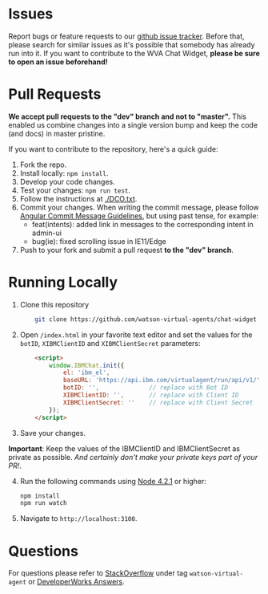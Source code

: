 # Issues

Report bugs or feature requests to our [github issue tracker](https://github.com/watson-virtual-agents/chat-widget/issues). Before that, please search for similar issues as it's possible that somebody has already run into it. If you want to contribute to the WVA Chat Widget, **please be sure to open an issue beforehand!**

# Pull Requests

**We accept pull requests to the "dev" branch and not to "master".** This enabled us combine changes into a single version bump and keep the code (and docs) in master pristine.

If you want to contribute to the repository, here's a quick guide:

1. Fork the repo.
2. Install locally: `npm install`.
3. Develop your code changes.
4. Test your changes: `npm run test`.
5. Follow the instructions at [./DCO.txt](./DCO.txt).
6. Commit your changes. When writing the commit message, please follow [Angular Commit Message Guidelines](https://github.com/angular/angular/blob/master/CONTRIBUTING.md#-commit-message-guidelines), but using past tense, for example:
    - feat(intents): added link in messages to the corresponding intent in admin-ui
    - bug(ie): fixed scrolling issue in IE11/Edge
7. Push to your fork and submit a pull request **to the "dev" branch**.

# Running Locally

1. Clone this repository

    ```bash
        git clone https://github.com/watson-virtual-agents/chat-widget
    ```

2. Open `/index.html` in your favorite text editor and set the values for the `botID`, `XIBMClientID` and `XIBMClientSecret` parameters:
    ```html
        <script>
            window.IBMChat.init({
                el: 'ibm_el',
                baseURL: 'https://api.ibm.com/virtualagent/run/api/v1/',
                botID: '',              // replace with Bot ID
                XIBMClientID: '',       // replace with Client ID
                XIBMClientSecret: ''    // replace with Client Secret
            });
        </script>
    ```
3. Save your changes.

  **Important**: Keep the values of the IBMClientID and IBMClientSecret as private as possible. *And certainly don't make your private keys part of your PR!*.


4. Run the following commands using [Node 4.2.1](https://nodejs.org/) or higher:

    ```bash
    npm install
    npm run watch
    ```

5. Navigate to `http://localhost:3100`.


# Questions

For questions please refer to [StackOverflow](http://stackoverflow.com/questions/tagged/watson-virtual-agent) under tag `watson-virtual-agent` or [DeveloperWorks Answers](https://developer.ibm.com/answers/topics/watson-virtual-agent).
